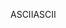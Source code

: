 <span data-ttu-id="6dce9-101">ASCII</span><span class="sxs-lookup"><span data-stu-id="6dce9-101">ASCII</span></span>